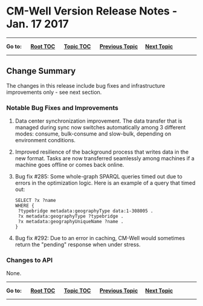 # CM-Well Version Release Notes - Jan. 17 2017 #

----

**Go to:** &nbsp;&nbsp;&nbsp;&nbsp; [**Root TOC**](CM-Well.RootTOC.md) &nbsp;&nbsp;&nbsp;&nbsp; [**Topic TOC**](ReleaseNotes.TOC.md) &nbsp;&nbsp;&nbsp;&nbsp; [**Previous Topic**](ReleaseNotes.Jan.4.2016.md)&nbsp;&nbsp;&nbsp;&nbsp; [**Next Topic**](ReleaseNotes.Amoeba.Feb.2017.md)  

----

## Change Summary ##
The changes in this release include bug fixes and infrastructure improvements only - see next section.

### Notable Bug Fixes and Improvements ###

1. Data center synchronization improvement. The data transfer that is managed during sync now switches automatically among 3 different modes: consume, bulk-consume and slow-bulk, depending on environment conditions. 
1. Improved resilience of the background process that writes data in the new format. Tasks are now transferred seamlessly among machines if a machine goes offline or comes back online.
1. Bug fix #285: Some whole-graph SPARQL queries timed out due to errors in the optimization logic. Here is an example of a query that timed out:

    ```
    SELECT ?x ?name
    WHERE {
     ?typebridge metadata:geographyType data:1-308005 .
     ?x metadata:geographyType ?typebridge .
     ?x metadata:geographyUniqueName ?name .
    }
    ```

1. Bug fix #292: Due to an error in caching, CM-Well would sometimes return the "pending" response when under stress.

### Changes to API	 ###

None.


----

**Go to:** &nbsp;&nbsp;&nbsp;&nbsp; [**Root TOC**](CM-Well.RootTOC.md) &nbsp;&nbsp;&nbsp;&nbsp; [**Topic TOC**](ReleaseNotes.TOC.md) &nbsp;&nbsp;&nbsp;&nbsp; [**Previous Topic**](ReleaseNotes.Jan.4.2016.md)&nbsp;&nbsp;&nbsp;&nbsp; [**Next Topic**](ReleaseNotes.Amoeba.Feb.2017.md)  

----